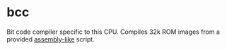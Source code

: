 # bcc

Bit code compiler specific to this CPU. Compiles 32k ROM images from a provided [assembly-like](../docs/example.asm.md) script.
